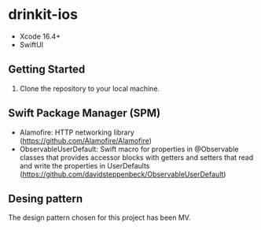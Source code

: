 # drinkit-ios

* Xcode 16.4+
* SwiftUI

## Getting Started

1. Clone the repository to your local machine.

## Swift Package Manager (SPM)

- Alamofire: HTTP networking library (https://github.com/Alamofire/Alamofire)
- ObservableUserDefault: Swift macro for properties in @Observable classes that provides accessor blocks with getters and setters that read and write the properties in UserDefaults (https://github.com/davidsteppenbeck/ObservableUserDefault)


## Desing pattern

The design pattern chosen for this project has been MV.